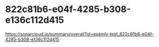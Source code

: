 # 822c81b6-e04f-4285-b308-e136c112d415
https://sonarcloud.io/summary/overall?id=examly-test_822c81b6-e04f-4285-b308-e136c112d415
